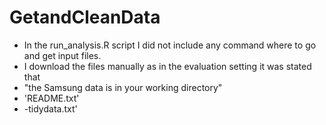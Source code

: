 GetandCleanData
===============
- In the run_analysis.R script I did not include any command where to go and get input files. 
- I download the files manually as in the evaluation setting it was stated that 
- "the Samsung data is in your working directory"  
- 'README.txt'
- -tidydata.txt'
